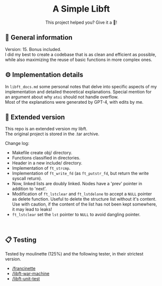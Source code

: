 <h1 align="center">
	A Simple Libft
</h1>
<p align="center">
	This project helped you? Give it a 🌟!
</p>

## 🧰 General information
Version: 15. Bonus included.</br>
I did my best to create a codebase that is as clean and efficient as possible, while also maximizing the reuse of basic functions in more complex ones.</br>

## ⚙️ Implementation details
In `libft_docs.md` some personal notes that delve into specific aspects of my implementation and detailed theoretical explanations. Special mention for an argument about why `atoi` should not handle overflow.</br>
Most of the explanations were generated by GPT-4, with edits by me.</br>

## 🚀 Extended version
This repo is an extended version my libft.</br>
The original project is stored in the .tar archive.

Change log:
- Makefile create obj/ directory.
- Functions classified in directories.
- Header in a new include/ directory.
- Implementation of `ft_strcmp`.
- Implementation of `ft_write_fd` (as `ft_putstr_fd`, but return the write syscall return).
- Now, linked lists are doubly linked. Nodes have a 'prev' pointer in addition to 'next'.
- Modification of `ft_lstclear` and `ft_lstdelone` to accept a `NULL` pointer as delete function. Useful to delete the structure list without it's content. Use with caution, if the content of the list has not been kept somewhere, it may lead to leaks!
- `ft_lstclear` set the `lst` pointer to `NULL` to avoid dangling pointer.
</br>

## 📋 Testing
Tested by moulinette (125%) and the following tester, in their strictest version. 
- [/francinette](https://github.com/xicodomingues/francinette)
- [/libft-war-machine](https://github.com/ska42/libft-war-machine)
- [/libft-unit-test](https://github.com/alelievr/libft-unit-test)
